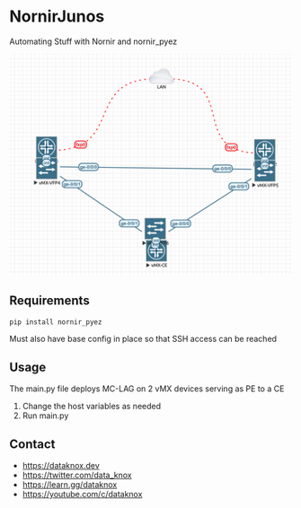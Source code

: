 # NornirJunos

Automating Stuff with Nornir and nornir_pyez

![alt text](https://github.com/DataKnox/NornirJunos/blob/main/pics/topo.png?raw=true)

## Requirements

```
pip install nornir_pyez
```

Must also have base config in place so that SSH access can be reached

## Usage

The main.py file deploys MC-LAG on 2 vMX devices serving as PE to a CE

1. Change the host variables as needed
2. Run main.py

## Contact

- https://dataknox.dev
- https://twitter.com/data_knox
- https://learn.gg/dataknox
- https://youtube.com/c/dataknox